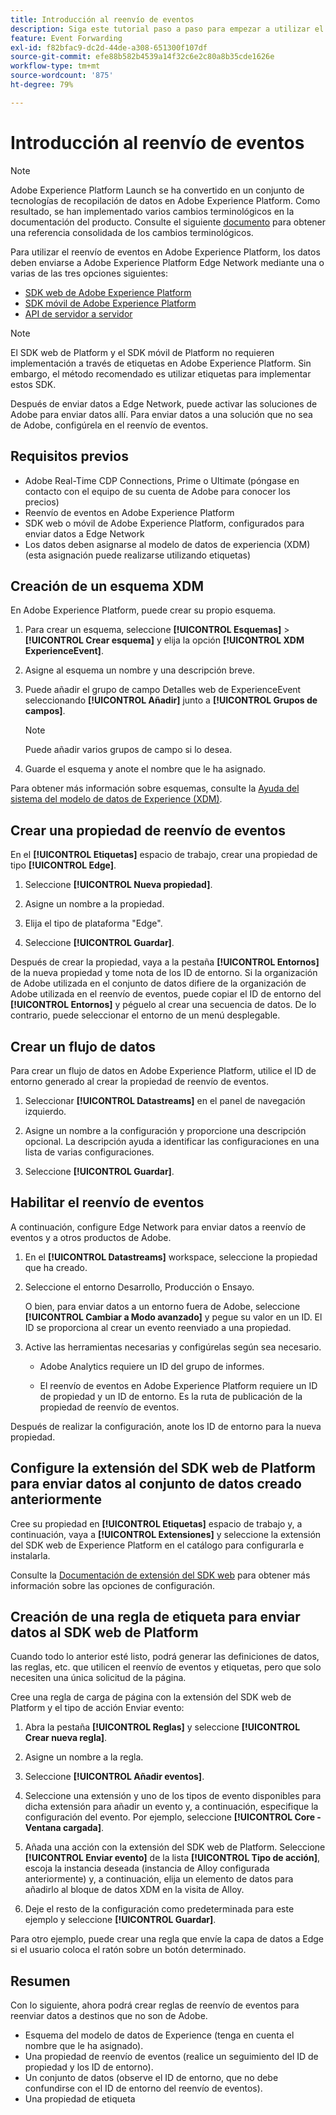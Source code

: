 ```yaml
---
title: Introducción al reenvío de eventos
description: Siga este tutorial paso a paso para empezar a utilizar el reenvío de eventos en Adobe Experience Platform.
feature: Event Forwarding
exl-id: f82bfac9-dc2d-44de-a308-651300f107df
source-git-commit: efe88b582b4539a14f32c6e2c80a8b35cde1626e
workflow-type: tm+mt
source-wordcount: '875'
ht-degree: 79%

---
```


# Introducción al reenvío de eventos

>[!NOTE]
>
>Adobe Experience Platform Launch se ha convertido en un conjunto de tecnologías de recopilación de datos en Adobe Experience Platform. Como resultado, se han implementado varios cambios terminológicos en la documentación del producto. Consulte el siguiente [documento](../../term-updates.md) para obtener una referencia consolidada de los cambios terminológicos.

Para utilizar el reenvío de eventos en Adobe Experience Platform, los datos deben enviarse a Adobe Experience Platform Edge Network mediante una o varias de las tres opciones siguientes:

* [SDK web de Adobe Experience Platform](../../extensions/client/web-sdk/overview.md)
* [SDK móvil de Adobe Experience Platform](https://sdkdocs.com)
* [API de servidor a servidor](https://experienceleague.adobe.com/docs/audience-manager/user-guide/api-and-sdk-code/dcs/dcs-apis/dcs-s2s.html?lang=es)

>[!NOTE]
>El SDK web de Platform y el SDK móvil de Platform no requieren implementación a través de etiquetas en Adobe Experience Platform. Sin embargo, el método recomendado es utilizar etiquetas para implementar estos SDK.

Después de enviar datos a Edge Network, puede activar las soluciones de Adobe para enviar datos allí. Para enviar datos a una solución que no sea de Adobe, configúrela en el reenvío de eventos.

## Requisitos previos

* Adobe Real-Time CDP Connections, Prime o Ultimate (póngase en contacto con el equipo de su cuenta de Adobe para conocer los precios)
* Reenvío de eventos en Adobe Experience Platform
* SDK web o móvil de Adobe Experience Platform, configurados para enviar datos a Edge Network
* Los datos deben asignarse al modelo de datos de experiencia (XDM) (esta asignación puede realizarse utilizando etiquetas)

## Creación de un esquema XDM

En Adobe Experience Platform, puede crear su propio esquema.

1. Para crear un esquema, seleccione **[!UICONTROL Esquemas]** > **[!UICONTROL Crear esquema]** y elija la opción **[!UICONTROL XDM ExperienceEvent]**.

1. Asigne al esquema un nombre y una descripción breve.

1. Puede añadir el grupo de campo Detalles web de ExperienceEvent seleccionando **[!UICONTROL Añadir]** junto a **[!UICONTROL Grupos de campos]**.

   >[!NOTE]
   >
   >Puede añadir varios grupos de campo si lo desea.

1. Guarde el esquema y anote el nombre que le ha asignado.

Para obtener más información sobre esquemas, consulte la [Ayuda del sistema del modelo de datos de Experience (XDM)](https://experienceleague.adobe.com/docs/experience-platform/xdm/home.html?lang=es).

## Crear una propiedad de reenvío de eventos

En el **[!UICONTROL Etiquetas]** espacio de trabajo, crear una propiedad de tipo **[!UICONTROL Edge]**.

1. Seleccione **[!UICONTROL Nueva propiedad]**.

1. Asigne un nombre a la propiedad.

1. Elija el tipo de plataforma &quot;Edge&quot;.

1. Seleccione **[!UICONTROL Guardar]**.

Después de crear la propiedad, vaya a la pestaña **[!UICONTROL Entornos]** de la nueva propiedad y tome
nota de los ID de entorno. Si la organización de Adobe utilizada en el conjunto de datos difiere de la organización de Adobe utilizada en el reenvío de eventos, puede copiar el ID de entorno del **[!UICONTROL Entornos]** y péguelo al crear una secuencia de datos. De lo contrario, puede seleccionar el entorno de un menú desplegable.

## Crear un flujo de datos

Para crear un flujo de datos en Adobe Experience Platform, utilice el ID de entorno generado al crear la propiedad de reenvío de eventos.

1. Seleccionar **[!UICONTROL Datastreams]** en el panel de navegación izquierdo.

1. Asigne un nombre a la configuración y proporcione una descripción opcional.
La descripción ayuda a identificar las configuraciones en una lista de varias configuraciones.

1. Seleccione **[!UICONTROL Guardar]**.

## Habilitar el reenvío de eventos

A continuación, configure Edge Network para enviar datos a reenvío de eventos y a otros productos de Adobe.

1. En el **[!UICONTROL Datastreams]** workspace, seleccione la propiedad que ha creado.

1. Seleccione el entorno Desarrollo, Producción o Ensayo.

   O bien, para enviar datos a un entorno fuera de Adobe, seleccione **[!UICONTROL Cambiar a Modo avanzado]** y pegue su valor en un ID. El ID se proporciona al crear un evento reenviado a una propiedad.

1. Active las herramientas necesarias y configúrelas según sea necesario.

   * Adobe Analytics requiere un ID del grupo de informes.

   * El reenvío de eventos en Adobe Experience Platform requiere un ID de propiedad y un ID de entorno. Es la ruta de publicación de la propiedad de reenvío de eventos.

Después de realizar la configuración, anote los ID de entorno para la nueva propiedad.

## Configure la extensión del SDK web de Platform para enviar datos al conjunto de datos creado anteriormente

Cree su propiedad en **[!UICONTROL Etiquetas]** espacio de trabajo y, a continuación, vaya a **[!UICONTROL Extensiones]** y seleccione la extensión del SDK web de Experience Platform en el catálogo para configurarla e instalarla.

Consulte la [Documentación de extensión del SDK web](../../extensions/client/web-sdk/overview.md) para obtener más información sobre las opciones de configuración.

## Creación de una regla de etiqueta para enviar datos al SDK web de Platform

Cuando todo lo anterior esté listo, podrá generar las definiciones de datos, las reglas, etc. que utilicen el reenvío de eventos y etiquetas, pero que solo necesiten una única solicitud de la página.

Cree una regla de carga de página con la extensión del SDK web de Platform y el tipo de acción Enviar evento:

1. Abra la pestaña **[!UICONTROL Reglas]** y seleccione **[!UICONTROL Crear nueva regla]**.

1. Asigne un nombre a la regla.

1. Seleccione **[!UICONTROL Añadir eventos]**.

1. Seleccione una extensión y uno de los tipos de evento disponibles para dicha extensión para añadir un evento y, a continuación, especifique la configuración del evento. Por ejemplo, seleccione **[!UICONTROL Core - Ventana cargada]**.

1. Añada una acción con la extensión del SDK web de Platform. Seleccione **[!UICONTROL Enviar evento]** de la lista **[!UICONTROL Tipo de acción]**, escoja la instancia deseada (instancia de Alloy configurada anteriormente) y, a continuación, elija un elemento de datos para añadirlo al bloque de datos XDM en la visita de Alloy.

1. Deje el resto de la configuración como predeterminada para este ejemplo y seleccione **[!UICONTROL Guardar]**.

Para otro ejemplo, puede crear una regla que envíe la capa de datos a Edge si el usuario coloca el ratón sobre un botón determinado.

## Resumen

Con lo siguiente, ahora podrá crear reglas de reenvío de eventos para reenviar datos a destinos que no son de Adobe.

* Esquema del modelo de datos de Experience (tenga en cuenta el nombre que le ha asignado).
* Una propiedad de reenvío de eventos (realice un seguimiento del ID de propiedad y los ID de entorno).
* Un conjunto de datos (observe el ID de entorno, que no debe confundirse con el ID de entorno del reenvío de eventos).
* Una propiedad de etiqueta
